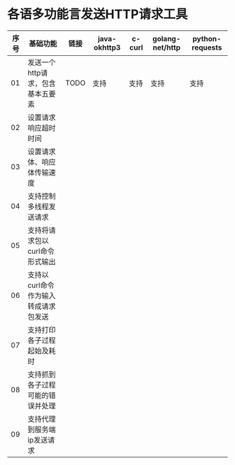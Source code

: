 # 各语多功能言发送HTTP请求工具

|序号|基础功能|链接|java-okhttp3|c-curl|golang-net/http|python-requests|
|--|--|--|--|--|--|--|
|01|发送一个http请求，包含基本五要素|TODO|支持|支持|支持|支持|
|02|设置请求响应超时时间||||||
|03|设置请求体、响应体传输速度||||||
|04|支持控制多线程发送请求||||||
|05|支持将请求包以curl命令形式输出||||||
|06|支持以curl命令作为输入转成请求包发送||||||
|07|支持打印各子过程起始及耗时||||||
|08|支持抓到各子过程可能的错误并处理||||||
|09|支持代理到服务端ip发送请求||||||
